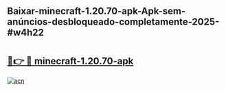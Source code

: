 ## Baixar-minecraft-1.20.70-apk-Apk-sem-anúncios-desbloqueado-completamente-2025-#w4h22

# <h2><a href="https://ainizakaria.my?title=minecraft-1.20.70-apk&ref=20M">🔗👉 🔴 minecraft-1.20.70-apk</a></h2>

[![acn](https://github.com/user-attachments/assets/0f9c940e-d8b0-45ae-aac7-cd30a18b3e1c)](https://ainizakaria.my?title=minecraft-1.20.70-apk&ref=20M)

